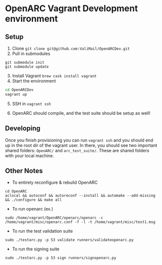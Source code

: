 # OpenARC Vagrant Development environment

## Setup

1. Clone `git clone git@github.com:ValiMail/OpenARCDev.git`
2. Pull in submodules
```
git submodule init
git submodule update
```

3. Install Vagrant `brew cask install vagrant`
4. Start the environment
```bash
cd OpenARCDev
vagrant up
```
5. SSH in `vagrant ssh`

6. OpenARC should compile, and the test suite should be setup as well!

## Developing

Once you finish provisioning you can run `vagrant ssh` and you should end up in the root dir of the vagrant user. In there, you should see two important shared folders: `OpenARC/` and `arc_test_suite/`. These are shared folders with your local machine.

## Other Notes

* To entirely reconfigure & rebuild OpenARC
```
cd OpenARC
aclocal && autoconf && autoreconf --install && automake --add-missing && ./configure && make all
```

* To run openarc (ex.)
```
sudo /home/vagrant/OpenARC/openarc/openarc -c /home/vagrant/misc/openarc.conf -f -l -t /home/vagrant/misc/test1.msg
```
* To run the test validation suite
```
sudo ./testarc.py -p 53 validate runners/validateopenarc.py
```
* To run the signing suite
```
sudo ./testarc.py -p 53 sign runners/signopenarc.py
```
